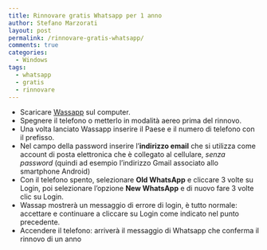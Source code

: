 ```yaml
---
title: Rinnovare gratis Whatsapp per 1 anno
author: Stefano Marzorati
layout: post
permalink: /rinnovare-gratis-whatsapp/
comments: true
categories:
  - Windows
tags:
  - whatsapp
  - gratis
  - rinnovare
---
```


* Scaricare [Wassapp](http://wassapp.software.informer.com/1.1/) sul computer.
* Spegnere il telefono o metterlo in modalità aereo prima del rinnovo.
* Una volta lanciato Wassapp inserire il Paese e il numero di telefono con il prefisso.
* Nel campo della password inserire l’**indirizzo email** che si utilizza come account di posta elettronica che è collegato al cellulare, *senza password* (quindi ad esempio l’indirizzo Gmail associato allo smartphone Android)
* Con il telefono spento, selezionare **Old WhatsApp** e cliccare 3 volte su Login, poi selezionare l’opzione **New WhatsApp** e di nuovo fare 3 volte clic su Login.
* Wassap mostrerà un messaggio di errore di login, è tutto normale: accettare e continuare a cliccare su Login come indicato nel punto precedente.
* Accendere il telefono: arriverà il messaggio di Whatsapp che conferma il rinnovo di un anno